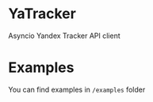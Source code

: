 YaTracker
============
Asyncio Yandex Tracker API client



Examples
========
You can find examples in `/examples` folder 